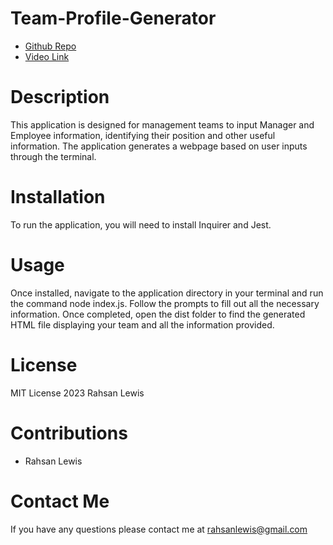 # Team-Profile-Generator
* [Github Repo](https://github.com/RahsanLewis/Team-Profile-Generator)
* [Video Link](https://drive.google.com/file/d/1SffZcs5PC4xp7Q9dydimkEMRj3cit8Ba/view)

# Description
This application is designed for management teams to input Manager and Employee information, identifying their position and other useful information. The application generates a webpage based on user inputs through the terminal.

# Installation
To run the application, you will need to install Inquirer and Jest. 

# Usage
Once installed, navigate to the application directory in your terminal and run the command node index.js. Follow the prompts to fill out all the necessary information. Once completed, open the dist folder to find the generated HTML file displaying your team and all the information provided.

# License
MIT License 2023 Rahsan Lewis

# Contributions
* Rahsan Lewis

# Contact Me
If you have any questions please contact me at rahsanlewis@gmail.com